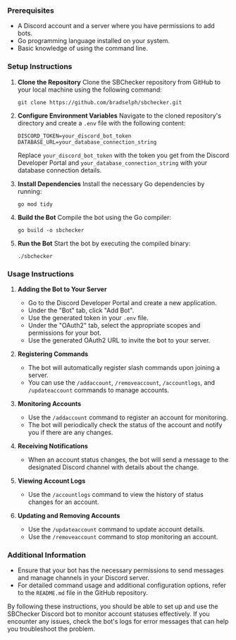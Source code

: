 ### Prerequisites
- A Discord account and a server where you have permissions to add bots.
- Go programming language installed on your system.
- Basic knowledge of using the command line.

### Setup Instructions

1. **Clone the Repository**
   Clone the SBChecker repository from GitHub to your local machine using the following command:
   ```shell
   git clone https://github.com/bradselph/sbchecker.git
   ```

2. **Configure Environment Variables**
   Navigate to the cloned repository's directory and create a `.env` file with the following content:
   ```plaintext
   DISCORD_TOKEN=your_discord_bot_token
   DATABASE_URL=your_database_connection_string
   ```
   Replace `your_discord_bot_token` with the token you get from the Discord Developer Portal and `your_database_connection_string` with your database connection details.

3. **Install Dependencies**
   Install the necessary Go dependencies by running:
   ```shell
   go mod tidy
   ```

4. **Build the Bot**
   Compile the bot using the Go compiler:
   ```shell
   go build -o sbchecker
   ```

5. **Run the Bot**
   Start the bot by executing the compiled binary:
   ```shell
   ./sbchecker
   ```

### Usage Instructions

1. **Adding the Bot to Your Server**
   - Go to the Discord Developer Portal and create a new application.
   - Under the "Bot" tab, click "Add Bot".
   - Use the generated token in your `.env` file.
   - Under the "OAuth2" tab, select the appropriate scopes and permissions for your bot.
   - Use the generated OAuth2 URL to invite the bot to your server.

2. **Registering Commands**
   - The bot will automatically register slash commands upon joining a server.
   - You can use the `/addaccount`, `/removeaccount`, `/accountlogs`, and `/updateaccount` commands to manage accounts.

3. **Monitoring Accounts**
   - Use the `/addaccount` command to register an account for monitoring.
   - The bot will periodically check the status of the account and notify you if there are any changes.

4. **Receiving Notifications**
   - When an account status changes, the bot will send a message to the designated Discord channel with details about the change.

5. **Viewing Account Logs**
   - Use the `/accountlogs` command to view the history of status changes for an account.

6. **Updating and Removing Accounts**
   - Use the `/updateaccount` command to update account details.
   - Use the `/removeaccount` command to stop monitoring an account.

### Additional Information
- Ensure that your bot has the necessary permissions to send messages and manage channels in your Discord server.
- For detailed command usage and additional configuration options, refer to the `README.md` file in the GitHub repository.

By following these instructions, you should be able to set up and use the SBChecker Discord bot to monitor account statuses effectively. If you encounter any issues, check the bot's logs for error messages that can help you troubleshoot the problem.

